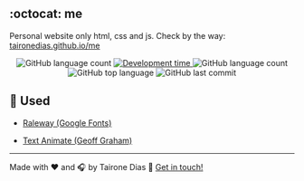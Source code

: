 ## :octocat: me
Personal website only html, css and js. Check by the way: [taironedias.github.io/me](taironedias.github.io/me)

<p align="center">
<img alt="GitHub language count" src="https://img.shields.io/badge/JQuery-v3.5.1-blue"> <a target="_blank" href="https://wakatime.com/projects/next-level-week?start=2020-05-31&end=2020-06-06"> <img alt="Development time" src="https://img.shields.io/badge/development%20time-hrs%20mins-orange" />
    </a> <img alt="GitHub language count" src="https://img.shields.io/github/languages/count/taironedias/me"> <img alt="GitHub top language" src="https://img.shields.io/github/languages/top/taironedias/me"> <img alt="GitHub last commit" src="https://img.shields.io/github/last-commit/taironedias/me">
</p>

## :rocket: Used

- [Raleway (Google Fonts)](https://fonts.google.com/specimen/Raleway?query=raleway)

- [Text Animate (Geoff Graham)](https://css-tricks.com/snippets/css/typewriter-effect/)

---
Made with :heart: and :headphones: by Tairone Dias :wave: [Get in touch!](https://www.linkedin.com/in/tcdias/)
